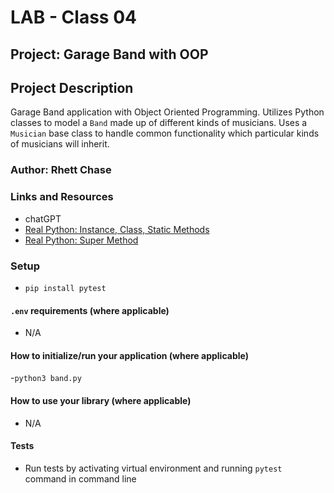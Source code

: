 # LAB - Class 04

## Project: Garage Band with OOP

## Project Description

Garage Band application with Object Oriented Programming. Utilizes Python classes to model a `Band` made up of different kinds of musicians. Uses a `Musician` base class to handle common functionality which particular kinds of musicians will inherit.

### Author: Rhett Chase

### Links and Resources
<!-- - [back-end server url](http://xyz.com/) (when applicable)
- [front-end application](http://xyz.com/) (when applicable) -->
- chatGPT
- [Real Python: Instance, Class, Static Methods](https://realpython.com/instance-class-and-static-methods-demystified/)
- [Real Python: Super Method](https://realpython.com/python-super/)

### Setup

- `pip install pytest`

#### `.env` requirements (where applicable)

<!-- i.e.
- `PORT` - Port Number
- `DATABASE_URL` - URL to the running Postgres instance/db -->
- N/A

#### How to initialize/run your application (where applicable)

-`python3 band.py`

#### How to use your library (where applicable)

- N/A

#### Tests

- Run tests by activating virtual environment and running `pytest` command in command line
